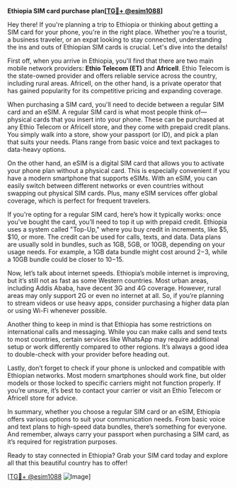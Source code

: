 **Ethiopia SIM card purchase plan[[TG💪+ @esim1088](https://t.me/s/esim1088)]**

Hey there! If you're planning a trip to Ethiopia or thinking about getting a SIM card for your phone, you're in the right place. Whether you're a tourist, a business traveler, or an expat looking to stay connected, understanding the ins and outs of Ethiopian SIM cards is crucial. Let's dive into the details!

First off, when you arrive in Ethiopia, you'll find that there are two main mobile network providers: **Ethio Telecom (ET)** and **Africell**. Ethio Telecom is the state-owned provider and offers reliable service across the country, including rural areas. Africell, on the other hand, is a private operator that has gained popularity for its competitive pricing and expanding coverage.

When purchasing a SIM card, you'll need to decide between a regular SIM card and an eSIM. A regular SIM card is what most people think of—physical cards that you insert into your phone. These can be purchased at any Ethio Telecom or Africell store, and they come with prepaid credit plans. You simply walk into a store, show your passport (or ID), and pick a plan that suits your needs. Plans range from basic voice and text packages to data-heavy options.

On the other hand, an eSIM is a digital SIM card that allows you to activate your phone plan without a physical card. This is especially convenient if you have a modern smartphone that supports eSIMs. With an eSIM, you can easily switch between different networks or even countries without swapping out physical SIM cards. Plus, many eSIM services offer global coverage, which is perfect for frequent travelers.

If you're opting for a regular SIM card, here’s how it typically works: once you've bought the card, you’ll need to top it up with prepaid credit. Ethiopia uses a system called "Top-Up," where you buy credit in increments, like $5, $10, or more. The credit can be used for calls, texts, and data. Data plans are usually sold in bundles, such as 1GB, 5GB, or 10GB, depending on your usage needs. For example, a 1GB data bundle might cost around $2-$3, while a 10GB bundle could be closer to $10-$15.

Now, let’s talk about internet speeds. Ethiopia’s mobile internet is improving, but it’s still not as fast as some Western countries. Most urban areas, including Addis Ababa, have decent 3G and 4G coverage. However, rural areas may only support 2G or even no internet at all. So, if you’re planning to stream videos or use heavy apps, consider purchasing a higher data plan or using Wi-Fi whenever possible.

Another thing to keep in mind is that Ethiopia has some restrictions on international calls and messaging. While you can make calls and send texts to most countries, certain services like WhatsApp may require additional setup or work differently compared to other regions. It’s always a good idea to double-check with your provider before heading out.

Lastly, don’t forget to check if your phone is unlocked and compatible with Ethiopian networks. Most modern smartphones should work fine, but older models or those locked to specific carriers might not function properly. If you’re unsure, it’s best to contact your carrier or visit an Ethio Telecom or Africell store for advice.

In summary, whether you choose a regular SIM card or an eSIM, Ethiopia offers various options to suit your communication needs. From basic voice and text plans to high-speed data bundles, there’s something for everyone. And remember, always carry your passport when purchasing a SIM card, as it’s required for registration purposes.

Ready to stay connected in Ethiopia? Grab your SIM card today and explore all that this beautiful country has to offer! 

[[TG💪+ @esim1088](https://t.me/s/esim1088) ![Image](https://i.postimg.cc/Y0z9fWf4/image.png)]
